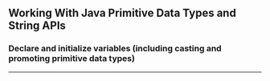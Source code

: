 ## Working With Java Primitive Data Types and String APIs
### Declare and initialize variables (including casting and promoting primitive data types)
-----
